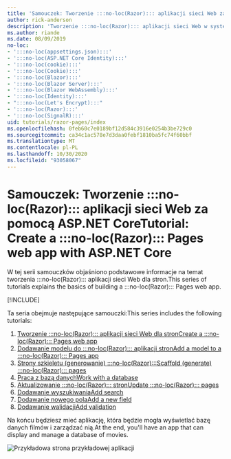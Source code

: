 ```yaml
---
title: 'Samouczek: Tworzenie :::no-loc(Razor)::: aplikacji sieci Web za pomocą ASP.NET Core'
author: rick-anderson
description: 'Tworzenie :::no-loc(Razor)::: aplikacji sieci Web w systemie Windows przy użyciu programu Visual Studio, ASP.NET Core i EF Core.'
ms.author: riande
ms.date: 08/09/2019
no-loc:
- ':::no-loc(appsettings.json):::'
- ':::no-loc(ASP.NET Core Identity):::'
- ':::no-loc(cookie):::'
- ':::no-loc(Cookie):::'
- ':::no-loc(Blazor):::'
- ':::no-loc(Blazor Server):::'
- ':::no-loc(Blazor WebAssembly):::'
- ':::no-loc(Identity):::'
- ":::no-loc(Let's Encrypt):::"
- ':::no-loc(Razor):::'
- ':::no-loc(SignalR):::'
uid: tutorials/razor-pages/index
ms.openlocfilehash: 0feb60c7e0189bf12d584c3916e0254b3be729c0
ms.sourcegitcommit: ca34c1ac578e7d3daa0febf1810ba5fc74f60bbf
ms.translationtype: MT
ms.contentlocale: pl-PL
ms.lasthandoff: 10/30/2020
ms.locfileid: "93058067"
---
```

# <a name="tutorial-create-a-no-locrazor-pages-web-app-with-aspnet-core"></a><span data-ttu-id="d04a3-103">Samouczek: Tworzenie :::no-loc(Razor)::: aplikacji sieci Web za pomocą ASP.NET Core</span><span class="sxs-lookup"><span data-stu-id="d04a3-103">Tutorial: Create a :::no-loc(Razor)::: Pages web app with ASP.NET Core</span></span>

<span data-ttu-id="d04a3-104">W tej serii samouczków objaśniono podstawowe informacje na temat tworzenia :::no-loc(Razor)::: aplikacji sieci Web dla stron.</span><span class="sxs-lookup"><span data-stu-id="d04a3-104">This series of tutorials explains the basics of building a :::no-loc(Razor)::: Pages web app.</span></span> 

[!INCLUDE[](~/includes/advancedRP.md)]

<span data-ttu-id="d04a3-105">Ta seria obejmuje następujące samouczki:</span><span class="sxs-lookup"><span data-stu-id="d04a3-105">This series includes the following tutorials:</span></span>

1. [<span data-ttu-id="d04a3-106">Tworzenie :::no-loc(Razor)::: aplikacji sieci Web dla stron</span><span class="sxs-lookup"><span data-stu-id="d04a3-106">Create a :::no-loc(Razor)::: Pages web app</span></span>](xref:tutorials/razor-pages/razor-pages-start)
1. [<span data-ttu-id="d04a3-107">Dodawanie modelu do :::no-loc(Razor)::: aplikacji stron</span><span class="sxs-lookup"><span data-stu-id="d04a3-107">Add a model to a :::no-loc(Razor)::: Pages app</span></span>](xref:tutorials/razor-pages/model)
1. [<span data-ttu-id="d04a3-108">Strony szkieletu (generowanie) :::no-loc(Razor):::</span><span class="sxs-lookup"><span data-stu-id="d04a3-108">Scaffold (generate) :::no-loc(Razor)::: pages</span></span>](xref:tutorials/razor-pages/page)
1. [<span data-ttu-id="d04a3-109">Praca z bazą danych</span><span class="sxs-lookup"><span data-stu-id="d04a3-109">Work with a database</span></span>](xref:tutorials/razor-pages/sql)
1. [<span data-ttu-id="d04a3-110">Aktualizowanie :::no-loc(Razor)::: stron</span><span class="sxs-lookup"><span data-stu-id="d04a3-110">Update :::no-loc(Razor)::: pages</span></span>](xref:tutorials/razor-pages/da1)
1. [<span data-ttu-id="d04a3-111">Dodawanie wyszukiwania</span><span class="sxs-lookup"><span data-stu-id="d04a3-111">Add search</span></span>](xref:tutorials/razor-pages/search)
1. [<span data-ttu-id="d04a3-112">Dodawanie nowego pola</span><span class="sxs-lookup"><span data-stu-id="d04a3-112">Add a new field</span></span>](xref:tutorials/razor-pages/new-field)
1. [<span data-ttu-id="d04a3-113">Dodawanie walidacji</span><span class="sxs-lookup"><span data-stu-id="d04a3-113">Add validation</span></span>](xref:tutorials/razor-pages/validation)

<span data-ttu-id="d04a3-114">Na końcu będziesz mieć aplikację, która będzie mogła wyświetlać bazę danych filmów i zarządzać nią.</span><span class="sxs-lookup"><span data-stu-id="d04a3-114">At the end, you'll have an app that can display and manage a database of movies.</span></span>

![Przykładowa strona przykładowej aplikacji](index/_static/sample-page.png)
